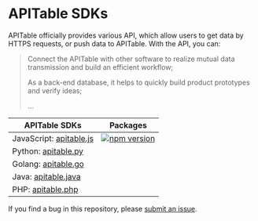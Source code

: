 # APITable SDKs
APITable officially provides various API, which allow users to get data by HTTPS requests, or push data to APITable.
With the API, you can:
>Connect the APITable with other software to realize mutual data transmission and build an efficient workflow;
>
>As a back-end database, it helps to quickly build product prototypes and verify ideas;
>
>...

| APITable SDKs                                                                                 | Packages                                                                                                          |
| --------------------------------------------------------------------------------------------- | ----------------------------------------------------------------------------------------------------------------- |
| JavaScript: [apitable.js](https://github.com/apitable/apitable-sdks/tree/develop/apitable.js) | [![npm version](https://img.shields.io/npm/v/apitable?style=flat-square)](https://www.npmjs.com/package/apitable) |
| Python: [apitable.py](https://github.com/apitable/apitable-sdks/tree/develop/apitable.py)     |                                                                                                                   |
| Golang: [apitable.go](https://github.com/apitable/apitable-sdks/tree/develop/apitable.go)     |                                                                                                                   |
| Java: [apitable.java](https://github.com/apitable/apitable-sdks/tree/develop/apitable.java)   |                                                                                                                   |
| PHP: [apitable.php](https://github.com/apitable/apitable-sdks/tree/develop/apitable.php)      |                                                                                                                   |

If you find a bug in this repository, please [submit an issue](https://github.com/apitable/apitable-sdks/issues).
